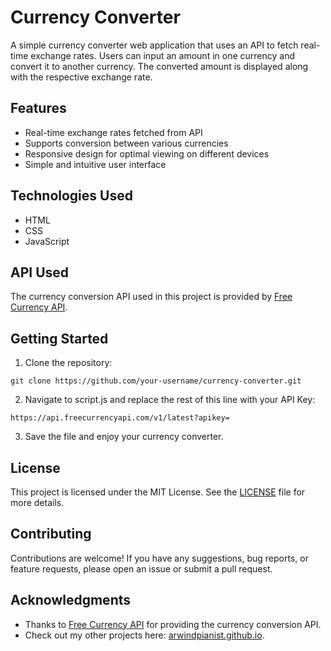 # Currency Converter

A simple currency converter web application that uses an API to fetch real-time exchange rates. Users can input an amount in one currency and convert it to another currency. The converted amount is displayed along with the respective exchange rate.

## Features

- Real-time exchange rates fetched from API
- Supports conversion between various currencies
- Responsive design for optimal viewing on different devices
- Simple and intuitive user interface

## Technologies Used

- HTML
- CSS
- JavaScript

## API Used

The currency conversion API used in this project is provided by [Free Currency API](https://www.freecurrencyapi.com/).

## Getting Started

1. Clone the repository:

```
git clone https://github.com/your-username/currency-converter.git
```

2. Navigate to script.js and replace the rest of this line with your API Key:

```
https://api.freecurrencyapi.com/v1/latest?apikey=
```

3. Save the file and enjoy your currency converter.

## License

This project is licensed under the MIT License. See the [LICENSE](LICENSE) file for more details.

## Contributing

Contributions are welcome! If you have any suggestions, bug reports, or feature requests, please open an issue or submit a pull request.

## Acknowledgments

- Thanks to [Free Currency API](https://www.freecurrencyapi.com/) for providing the currency conversion API.
- Check out my other projects here: [arwindpianist.github.io](https://github.com/Arwindpianist).



